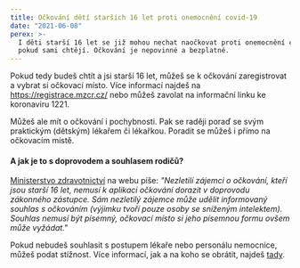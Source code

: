 ```yaml
---
title: Očkování dětí starších 16 let proti onemocnění covid-19
date: "2021-06-08"
perex: >-
  I děti starší 16 let se již mohou nechat naočkovat proti onemocnění covid-19,
  pokud sami chtějí. Očkování je nepovinné a bezplatné.
---
```


<p>Pokud tedy budeš chtít a jsi starší 16 let, můžeš se k očkování zaregistrovat a vybrat si očkovací místo. Více informací najdeš na <a href="https://registrace.mzcr.cz/" target="_blank">https://registrace.mzcr.cz/</a> nebo můžeš zavolat na informační linku ke koronaviru 1221.</p><p>Můžeš ale mít o očkování i pochybnosti. Pak se raději poraď se svým praktickým (dětským) lékařem či lékařkou. Poradit se můžeš i přímo na očkovacím místě.</p><h4>A jak je to s doprovodem a souhlasem rodičů?</h4><p><a href="https://koronavirus.mzcr.cz/ockovani-proti-covid-19/" target="_blank">Ministerstvo zdravotnictví</a> na webu píše: <em>&quot;Nezletilí zájemci o očkování, kteří jsou starší 16 let, nemusí k aplikaci očkování dorazit v doprovodu zákonného zástupce. Sám nezletilý zájemce může udělit informovaný souhlas s očkováním (výjimku tvoří pouze osoby se sníženým intelektem). Souhlas nemusí být písemný, očkovací místo si jeho písemnou formu ovšem může vyžádat.&quot;</em></p><p>Pokud nebudeš souhlasit s postupem lékaře nebo personálu nemocnice, můžeš podat stížnost. Více informací, jak a na koho se obrátit, najdeš <a href="https://www.ochrance.cz/letaky/zdravotnictvi-stiznosti/zdravotnictvi-stiznosti.pdf" target="_blank">tady</a>.</p>
